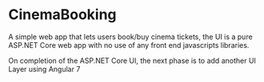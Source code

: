# CinemaBooking
A simple web app that lets users book/buy cinema tickets, the UI is a pure ASP.NET Core web app with no use of any front end javascripts libraries.

On completion of the ASP.NET Core UI, the next phase is to add another UI Layer using Angular 7
